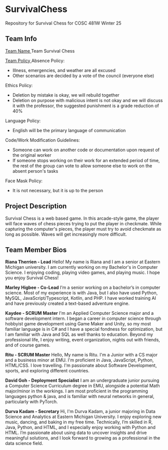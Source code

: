 # SurvivalChess
Repository for Survival Chess for COSC 481W Winter 25

## Team Info
<ins> Team Name </ins>
Team Survival Chess

<ins> Team Policy </ins>
Absence Policy:
- Illness, emergencies, and weather are all excused
- Other scenarios are decided by a vote of the council (everyone else)
  
Ethics Policy:
- Deletion by mistake is okay, we will rebuild together
- Deletion on purpose with malicious intent is not okay and we will discuss it with the professor, the suggested punishment is a grade reduction of 40%
  
Language Policy:
- English will be the primary language of communication

Code/Work Modification Guidelines:
- Someone can work on another code or documentation upon request of the original worker
- If someone stops working on their work for an extended period of time, the rest of the group can vote to allow someone else to work on the absent person's tasks
  
Face Mask Policy:
- It is not necessary, but it is up to the person

## Project Description
Survival Chess is a web based game. In this arcade-style game, the player will face waves of chess pieces trying to put the player in checkmate. While capturing the computer's pieces, the player must try to avoid checkmate as long as possible. Waves will get increasingly more difficult. 

## Team Member Bios
**Riana Therrien - Lead** 
Hello! My name is Riana and I am a senior at Eastern Michigan university. I am currently working on my Bachelor's in Computer Science. I enjoying coding, playing video games, and playing music. I hope you enjoy Survival Chess!

**Marley Higbee - Co-Lead**
I’m a senior working on a bachelor’s in computer science. Most of my experience is with Java, but I also have used Python, MySQL, JavaScript/Typescript, Kotlin, and PHP. I have worked training AI and have previously created a text-based adventure engine.

**Kaydee - SCRUM Master**
I'm an Applied Computer Science major and a software development intern. I began a career in computer science through hobbyist game development using Game Maker and Unity, so my most familiar language is in C# and I have a special fondness for optimization, but I am familiar with Java and SQL as well thanks to education. Beyond my professional life, I enjoy writing, event organization, nights out with friends, and of course games.

**Ritu - SCRUM Master**
Hello, My name is Ritu. I'm a Junior with a CS major and a business minor at EMU. I'm proficient in Java, JavaScript, Python, HTML/CSS. I love travelling. I'm passionate about Software Development, sports, and exploring different countries.

**David Goh - Deployment Specialist**
I am an undergraduate junior pursuing a Computer Science Curriculum degree in EMU, alongside a potential Math major/minor in the workings. I am most proficient in the programming languages python & java, and is familiar with neural networks in general, particularly with PyTorch.

**Durva Kadam - Secretary**
Hi, I'm Durva Kadam, a junior majoring in Data Science and Analytics at Eastern Michigan University. I enjoy exploring new music, dancing, and baking in my free time. Technically, I’m skilled in R, Java, Python, and HTML, and I especially enjoy working with Python and HTML. I’m passionate about using data to uncover insights and drive meaningful solutions, and I look forward to growing as a professional in the data science field.

